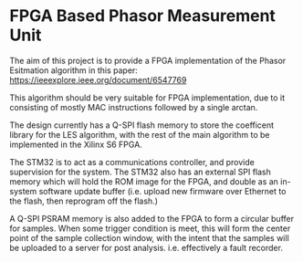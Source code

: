# FPGA Based Phasor Measurement Unit

The aim of this project is to provide a FPGA implementation of the Phasor Esitmation algorithm in this paper:
https://ieeexplore.ieee.org/document/6547769

This algorithm should be very suitable for FPGA implementation, due to it consisting of mostly MAC instructions followed by a single arctan.

The design currently has a Q-SPI flash memory to store the coefficent library for the LES algorithm, with the rest of the main algorithm to be implemented in the Xilinx S6 FPGA.

The STM32 is to act as a communications controller, and provide supervision for the system.  The STM32 also has an external SPI flash memory which will hold the ROM image for the FPGA, and double as an in-system software update buffer (i.e. upload new firmware over Ethernet to the flash, then reprogram off the flash.)

A Q-SPI PSRAM memory is also added to the FPGA to form a circular buffer for samples.  When some trigger condition is meet, this will form the center point of the sample collection window, with the intent that the samples will be uploaded to a server for post analysis.  i.e. effectively a fault recorder.


